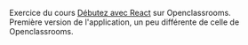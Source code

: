 Exercice du cours [Débutez avec React](https://openclassrooms.com/fr/courses/7008001-debutez-avec-react) sur Openclassrooms.  
Première version de l'application, un peu différente de celle de Openclassrooms.